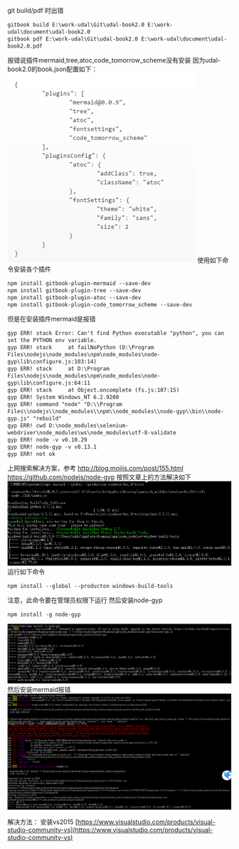 git build\/pdf 时出错

```
gitbook build E:\work-udal\Git\udal-book2.0 E:\work-udal\document\udal-book2.0
gitbook pdf E:\work-udal\Git\udal-book2.0 E:\work-udal\document\udal-book2.0.pdf
```

报错说插件mermaid,tree,atoc,code\_tomorrow\_scheme没有安装
因为udal-book2.0的book.json配置如下：
![](/assets/book-json.png)
使用如下命令安装各个插件

```
npm install gitbook-plugin-mermaid --save-dev
npm install gitbook-plugin-tree --save-dev
npm install gitbook-plugin-atoc --save-dev
npm install gitbook-plugin-code_tomorrow_scheme --save-dev
```

但是在安装插件mermaid是报错

```
gyp ERR! stack Error: Can't find Python executable "python", you can set the PYTHON env variable.
gyp ERR! stack     at failNoPython (D:\Program Files\nodejs\node_modules\npm\node_modules\node-gyp\lib\configure.js:103:14)
gyp ERR! stack     at D:\Program Files\nodejs\node_modules\npm\node_modules\node-gyp\lib\configure.js:64:11
gyp ERR! stack     at Object.oncomplete (fs.js:107:15)
gyp ERR! System Windows_NT 6.2.9200
gyp ERR! command "node" "D:\\Program Files\\nodejs\\node_modules\\npm\\node_modules\\node-gyp\\bin\\node-gyp.js" "rebuild"
gyp ERR! cwd D:\node_modules\selenium-webdriver\node_modules\ws\node_modules\utf-8-validate
gyp ERR! node -v v0.10.29
gyp ERR! node-gyp -v v0.13.1
gyp ERR! not ok
```

上网搜索解决方案，参考
[http:\/\/blog.mojijs.com\/post\/155.html](http://blog.mojijs.com/post/155.html)
[https:\/\/github.com\/nodejs\/node-gyp](https://github.com/nodejs/node-gyp)
按照文章上的方法解决如下
![](/assets/QQ截图20160920171433.png)
运行如下命令

```
npm install --global --producton windows-build-tools
```

注意，此命令要在管理员权限下运行
然后安装node-gyp

```
npm install -g node-gyp
```
![node-gyp安装](/assets/QQ截图20160921091615.png)
然后安装mermaid报错
![安装mermaid报错](/assets/QQ截图20160921092006.png)

解决方法：
安装vs2015 [https://www.visualstudio.com/products/visual-studio-community-vs](https://www.visualstudio.com/products/visual-studio-community-vs)
